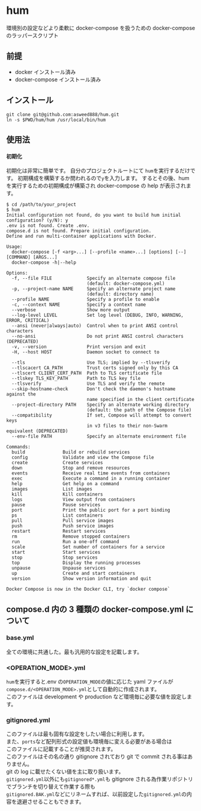 # hum

環境別の設定などより柔軟に docker-compose を扱うための
docker-compose のラッパースクリプト

## 前提

- docker インストール済み
- docker-compose インストール済み

## インストール

```
git clone git@github.com:asweed888/hum.git
ln -s $PWD/hum/hum /usr/local/bin/hum
```

## 使用法

#### 初期化

初期化は非常に簡単です。
自分のプロジェクトルートにて
`hum`を実行するだけです。
初期構成を構築するか問われるので`y`を入力します。
するとその後、hum を実行するための初期構成が構築され
docker-compose の help が表示されます。

```
$ cd /path/to/your_project
$ hum
Initial configuration not found, do you want to build hum initial configuration? (y/N): y
.env is not found. Create .env.
compose.d is not found. Prepare initial configuration.
Define and run multi-container applications with Docker.

Usage:
  docker-compose [-f <arg>...] [--profile <name>...] [options] [--] [COMMAND] [ARGS...]
  docker-compose -h|--help

Options:
  -f, --file FILE             Specify an alternate compose file
                              (default: docker-compose.yml)
  -p, --project-name NAME     Specify an alternate project name
                              (default: directory name)
  --profile NAME              Specify a profile to enable
  -c, --context NAME          Specify a context name
  --verbose                   Show more output
  --log-level LEVEL           Set log level (DEBUG, INFO, WARNING, ERROR, CRITICAL)
  --ansi (never|always|auto)  Control when to print ANSI control characters
  --no-ansi                   Do not print ANSI control characters (DEPRECATED)
  -v, --version               Print version and exit
  -H, --host HOST             Daemon socket to connect to

  --tls                       Use TLS; implied by --tlsverify
  --tlscacert CA_PATH         Trust certs signed only by this CA
  --tlscert CLIENT_CERT_PATH  Path to TLS certificate file
  --tlskey TLS_KEY_PATH       Path to TLS key file
  --tlsverify                 Use TLS and verify the remote
  --skip-hostname-check       Don't check the daemon's hostname against the
                              name specified in the client certificate
  --project-directory PATH    Specify an alternate working directory
                              (default: the path of the Compose file)
  --compatibility             If set, Compose will attempt to convert keys
                              in v3 files to their non-Swarm equivalent (DEPRECATED)
  --env-file PATH             Specify an alternate environment file

Commands:
  build              Build or rebuild services
  config             Validate and view the Compose file
  create             Create services
  down               Stop and remove resources
  events             Receive real time events from containers
  exec               Execute a command in a running container
  help               Get help on a command
  images             List images
  kill               Kill containers
  logs               View output from containers
  pause              Pause services
  port               Print the public port for a port binding
  ps                 List containers
  pull               Pull service images
  push               Push service images
  restart            Restart services
  rm                 Remove stopped containers
  run                Run a one-off command
  scale              Set number of containers for a service
  start              Start services
  stop               Stop services
  top                Display the running processes
  unpause            Unpause services
  up                 Create and start containers
  version            Show version information and quit

Docker Compose is now in the Docker CLI, try `docker compose`
```

## compose.d 内の 3 種類の docker-compose.yml について

### base.yml

全ての環境に共通した。最も汎用的な設定を記載します。

### <OPERATION_MODE>.yml

`hum`を実行すると.env の`OPERATION_MODE`の値に応じた yaml ファイルが`compose.d/<OPERATION_MODE>.yml`として自動的に作成されます。  
このファイルは development や production など環境毎に必要な値を設定します。

### gitignored.yml

このファイルは最も固有な設定をしたい場合に利用します。  
また、`ports`など配列形式の設定値も環境毎に変える必要がある場合は  
このファイルに記載することが推奨されます。  
このファイルはその名の通り gitignore されており git で commit される事はありません。  
git の log に載せたくない値を主に取り扱います。  
`gitignored.yml`以外にも`gitignored*.yml`も gitignore される為作業リポジトリでブランチを切り替えて作業する際も  
`gitignored.BAK.yml`などにリネームすれば、以前設定した`gitignored.yml`の内容を退避させることもできます。

